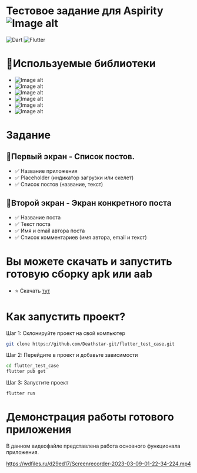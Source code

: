 # Тестовое задание для Aspirity ![Image alt](https://static.tildacdn.com/tild6233-3835-4334-b338-393831373631/emblem.svg)
![Dart](https://img.shields.io/badge/dart-%230175C2.svg?style=for-the-badge&logo=dart&logoColor=white) ![Flutter](https://img.shields.io/badge/Flutter-%2302569B.svg?style=for-the-badge&logo=Flutter&logoColor=white)

# 📓Используемые библиотеки
- ![Image alt](https://img.shields.io/badge/dio-5.0.1-green)
- ![Image alt](https://img.shields.io/badge/bloc-8.1.0-green)
- ![Image alt](https://img.shields.io/badge/equatable-2.0.3-green)
- ![Image alt](https://img.shields.io/badge/retrofit-4.0.1-green)
- ![Image alt](https://img.shields.io/badge/freezed_annotation-2.2.0-green)
- ![Image alt](https://img.shields.io/badge/json_annotation-4.8.0-green)


# Задание

## 📱Первый экран - Список постов.

- ✅ Название приложения
- ✅ Placeholder (индикатор загрузки или скелет)
- ✅ Список постов (название, текст)


## 📱Второй экран - Экран конкретного поста

- ✅ Название поста
- ✅ Текст поста
- ✅ Имя и email автора поста
- ✅ Список комментариев (имя автора, email и текст)

# Вы можете скачать и запустить готовую сборку apk или aab

- ⭐ Скачать [тут](https://github.com/Deathstar-git/flutter_test_case/releases/tag/demo)

# Как запустить проект?

Шаг 1: Склонируйте проект на свой компьютер

```sh
git clone https://github.com/Deathstar-git/flutter_test_case.git

```

Шаг 2: Перейдите в проект и добавьте зависимости

```sh
cd flutter_test_case
flutter pub get

```

Шаг 3: Запустите проект

```sh
flutter run

```

# Демонстрация работы готового приложения
В данном видеофайле представлена работа основного функционала приложения.

https://wdfiles.ru/d29ed17/Screenrecorder-2023-03-09-01-22-34-224.mp4




